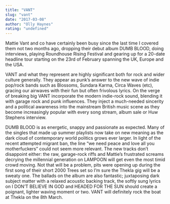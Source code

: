 ```yaml
---
title: "VANT"
slug: "vant"
date: "2017-03-08"
author: "Olly Haynes"
rating: "undefined"
---
```


Mattie Vant and co have certainly been busy since the last time I covered them not two months ago, dropping their debut album DUMB BLOOD, doing interviews, playing Roundhouse Rising Festival and gearing up for a 20-date headline tour starting on the 23rd of February spanning the UK, Europe and the USA.

VANT and what they represent are highly significant both for rock and wider culture generally. They appear as punk’s answer to the new wave of indie pop/rock bands such as Blossoms, Sundara Karma, Circa Waves (etc), gracing our airwaves with their fun but often frivolous lyrics. On the verge of breaking big VANT incorporate the modern indie-rock sound, blending it with garage rock and punk influences. They inject a much-needed sincerity and a political awareness into the mainstream British music scene as they become increasingly popular with every song stream, album sale or Huw Stephens interview.

DUMB BLOOD is as energetic, snappy and passionate as expected. Many of the singles that made up summer playlists now take on new meaning as the dark cloud of contemporary world politics grows ever larger. In light of the recent attempted migrant ban, the line “we need peace and love all you motherfuckers” could not seem more relevant. The new tracks don’t disappoint either: the raw, garage-rock riffs and Mattie’s frustrated screams decrying the millennial generation on LAMPOON will get even the most timid crowd moving. Not that will be a problem, pits were opening up during the first song of their short 2000 Trees set so I’m sure the Thekla gig will be a sweaty one. The ballads on the album are also fantastic; juxtaposing dark subject matter with a relaxed acoustic backing track, the softly sung lyrics on I DON’T BELIEVE IN GOD and HEADED FOR THE SUN should create a poignant, lighter waving moment or two. VANT will definitely rock the boat at Thekla on the 8th March.
